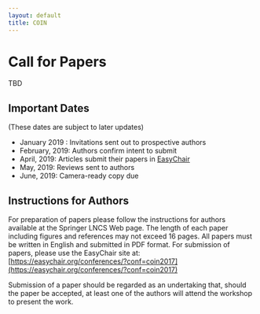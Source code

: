 ```yaml
---
layout: default
title: COIN
---
```


# Call for Papers

TBD


## Important Dates
(These dates are subject to later updates)

- January 2019 : Invitations sent out to prospective authors
- February, 2019: Authors confirm intent to submit
- April, 2019: Articles submit their papers in [EasyChair](http://www.easychair.org/coin-10years)
- May, 2019: Reviews sent to authors
- June, 2019: Camera-ready copy due


## Instructions for Authors

For preparation of papers please follow the instructions for authors available at the Springer LNCS Web page. The length of each paper including figures and references may not exceed 16 pages. All papers must be written in English and submitted in PDF format. For submission of papers, please use the EasyChair site at:  [https://easychair.org/conferences/?conf=coin2017](https://easychair.org/conferences/?conf=coin2017)

Submission of a paper should be regarded as an undertaking that, should the paper be accepted, at least one of the authors will attend the workshop to present the work. 

